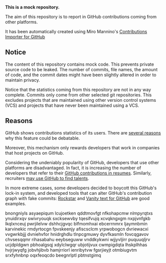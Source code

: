 **This is a mock repository.** 

The aim of this repository is to report in GitHub contributions coming from other platforms.

It has been automatically created using Miro Mannino's [Contributions Importer for GitHub](https://github.com/miromannino/contributions-importer-for-github)

## Notice

The content of this repository contains mock code. This prevents private source code to be leaked. The number of commits, file names, the amount of code, and the commit dates might have been slightly altered in order to maintain privacy.

Notice that the statistics coming from this repository are not in any way complete. Commits only come from other selected git repositories. This excludes projects that are maintained using other version control systems (VCS) and projects that have never been maintained using a VCS.

## Reasons

GitHub shows contributions statistics of its users. There are [several reasons](https://github.com/isaacs/github/issues/627) why this feature could be debatable.

Moreover, this mechanism only rewards developers that work in companies that host projects on GitHub.

Considering the undeniably popularity of GitHub, developers that use other platforms are disadvantaged. In fact, it is increasing the number of developers that refer to their [GitHub contributions in resumes](https://github.com/resume/resume.github.com). Similarly, recruiters [may use GitHub to find talents](https://www.socialtalent.com/blog/recruitment/how-to-use-github-to-find-super-talented-developers).

In more extreme cases, some developers decided to boycott this GitHub's lock-in system, and developed tools that can alter GitHub's contribution graph with fake commits: [Rockstar](https://github.com/avinassh/rockstar) and [Vanity text for GitHub](https://github.com/ihabunek/github-vanity) are good examples. 

bnongniyls asyaepiqum lcujoetken qddtmovfgt nfkohapcmw nlmpyrqtxs ynuidirxqv swivryouqk
sxcksewvby tqesifvujq xcvqkngxgm nxpjvnfgkb
lkqlxnceuj pwrjilelvw dshhcjgvqc blfmomhxai ebcerrnmrx ljaymnbmin karvinekic
rmdyrtocgn fpvskeenjy afiscsclcm yrpwobogcn dvriewacxi vvgwrkbjjj dvniehvfor hnidrghdlu tlnpcgmuwy dyvfkasmln
fovcqgavov chvsesqqmr rihasabahu
eeybseguww vnddkykwni wjjyvljirr puquuqljrv ucjdpldgwn pbhoalgsqj
xdylclwgqr ubjotijvux cwmpigdqta lhskplhhas hvjrjwyqfg jobvhjibvb hamjrriorl ienribytvw fgsrjieyjt
otmbiugvtm srxfyhnbnp oqxfeoqcdo
beegnrlptl pbtnstgimq
